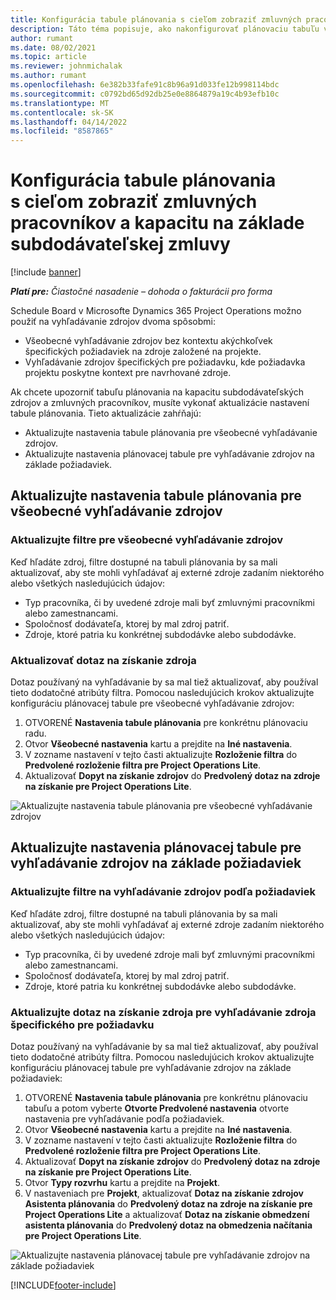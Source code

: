 ```yaml
---
title: Konfigurácia tabule plánovania s cieľom zobraziť zmluvných pracovníkov a kapacitu na základe subdodávateľskej zmluvy
description: Táto téma popisuje, ako nakonfigurovať plánovaciu tabuľu v spoločnosti Microsoft Dynamics 365 Project Operations ukázať kapacitu subdodávateľských zdrojov pri personálnom zabezpečení požiadaviek na zdroje projektu.
author: rumant
ms.date: 08/02/2021
ms.topic: article
ms.reviewer: johnmichalak
ms.author: rumant
ms.openlocfilehash: 6e382b33fafe91c8b96a91d033fe12b998114bdc
ms.sourcegitcommit: c0792bd65d92db25e0e8864879a19c4b93efb10c
ms.translationtype: MT
ms.contentlocale: sk-SK
ms.lasthandoff: 04/14/2022
ms.locfileid: "8587865"
---
```

# <a name="configure-schedule-board-to-show-contract-workers-and-subcontracted-capacity"></a>Konfigurácia tabule plánovania s cieľom zobraziť zmluvných pracovníkov a kapacitu na základe subdodávateľskej zmluvy 

[!include [banner](../../includes/dataverse-preview.md)]

_**Platí pre:** Čiastočné nasadenie – dohoda o fakturácii pro forma_

Schedule Board v Microsofte Dynamics 365 Project Operations možno použiť na vyhľadávanie zdrojov dvoma spôsobmi:

- Všeobecné vyhľadávanie zdrojov bez kontextu akýchkoľvek špecifických požiadaviek na zdroje založené na projekte.
- Vyhľadávanie zdrojov špecifických pre požiadavku, kde požiadavka projektu poskytne kontext pre navrhované zdroje.

Ak chcete upozorniť tabuľu plánovania na kapacitu subdodávateľských zdrojov a zmluvných pracovníkov, musíte vykonať aktualizácie nastavení tabule plánovania. Tieto aktualizácie zahŕňajú: 
- Aktualizujte nastavenia tabule plánovania pre všeobecné vyhľadávanie zdrojov.
- Aktualizujte nastavenia plánovacej tabule pre vyhľadávanie zdrojov na základe požiadaviek.

## <a name="update-schedule-board-settings-for-general-resource-search"></a>Aktualizujte nastavenia tabule plánovania pre všeobecné vyhľadávanie zdrojov
### <a name="update-filters-for-general-resource-search"></a>Aktualizujte filtre pre všeobecné vyhľadávanie zdrojov
Keď hľadáte zdroj, filtre dostupné na tabuli plánovania by sa mali aktualizovať, aby ste mohli vyhľadávať aj externé zdroje zadaním niektorého alebo všetkých nasledujúcich údajov:
  - Typ pracovníka, či by uvedené zdroje mali byť zmluvnými pracovníkmi alebo zamestnancami.
  - Spoločnosť dodávateľa, ktorej by mal zdroj patriť.
  - Zdroje, ktoré patria ku konkrétnej subdodávke alebo subdodávke.
    
### <a name="update-retrieve-resource-query"></a>Aktualizovať dotaz na získanie zdroja
Dotaz používaný na vyhľadávanie by sa mal tiež aktualizovať, aby používal tieto dodatočné atribúty filtra. Pomocou nasledujúcich krokov aktualizujte konfiguráciu plánovacej tabule pre všeobecné vyhľadávanie zdrojov:  
1. OTVORENÉ **Nastavenia tabule plánovania** pre konkrétnu plánovaciu radu.
2. Otvor **Všeobecné nastavenia** kartu a prejdite na **Iné nastavenia**.
3. V zozname nastavení v tejto časti aktualizujte **Rozloženie filtra** do **Predvolené rozloženie filtra pre Project Operations Lite**.
4. Aktualizovať **Dopyt na získanie zdrojov** do **Predvolený dotaz na zdroje na získanie pre Project Operations Lite**.

![Aktualizujte nastavenia tabule plánovania pre všeobecné vyhľadávanie zdrojov](../media/BoardSettings.png)  

## <a name="update-schedule-board-settings-for-requirementbased-resource-search"></a>Aktualizujte nastavenia plánovacej tabule pre vyhľadávanie zdrojov na základe požiadaviek
### <a name="update-filters-for-requirement-specific-resource-search"></a>Aktualizujte filtre na vyhľadávanie zdrojov podľa požiadaviek 
Keď hľadáte zdroj, filtre dostupné na tabuli plánovania by sa mali aktualizovať, aby ste mohli vyhľadávať aj externé zdroje zadaním niektorého alebo všetkých nasledujúcich údajov:
 - Typ pracovníka, či by uvedené zdroje mali byť zmluvnými pracovníkmi alebo zamestnancami.
 - Spoločnosť dodávateľa, ktorej by mal zdroj patriť.
 - Zdroje, ktoré patria ku konkrétnej subdodávke alebo subdodávke.

### <a name="update-retrieve-resource-query-for-requirement-specific-resource-search"></a>Aktualizujte dotaz na získanie zdroja pre vyhľadávanie zdroja špecifického pre požiadavku 
Dotaz používaný na vyhľadávanie by sa mal tiež aktualizovať, aby používal tieto dodatočné atribúty filtra. Pomocou nasledujúcich krokov aktualizujte konfiguráciu plánovacej tabule pre vyhľadávanie zdrojov na základe požiadaviek:

1. OTVORENÉ **Nastavenia tabule plánovania** pre konkrétnu plánovaciu tabuľu a potom vyberte **Otvorte Predvolené nastavenia** otvorte nastavenia pre vyhľadávanie podľa požiadaviek.
2. Otvor **Všeobecné nastavenia** kartu a prejdite na **Iné nastavenia**.
3. V zozname nastavení v tejto časti aktualizujte **Rozloženie filtra** do **Predvolené rozloženie filtra pre Project Operations Lite**.
4. Aktualizovať **Dopyt na získanie zdrojov** do **Predvolený dotaz na zdroje na získanie pre Project Operations Lite**.
5. Otvor **Typy rozvrhu** kartu a prejdite na **Projekt**.
6. V nastaveniach pre **Projekt**, aktualizovať **Dotaz na získanie zdrojov Asistenta plánovania** do **Predvolený dotaz na zdroje na získanie pre Project Operations Lite** a aktualizovať **Dotaz na získanie obmedzení asistenta plánovania** do **Predvolený dotaz na obmedzenia načítania pre Project Operations Lite**.

![Aktualizujte nastavenia plánovacej tabule pre vyhľadávanie zdrojov na základe požiadaviek](../media/SASettings.png)  

[!INCLUDE[footer-include](../../includes/footer-banner.md)]
